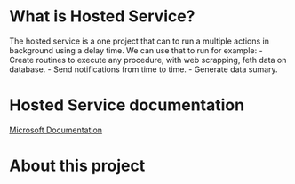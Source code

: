 # What is Hosted Service?

  The hosted service is a one project that can to run a multiple actions in background using a delay time. We can use that to run for example: 
    - Create routines to execute any procedure, with web scrapping, feth data on database.
    - Send notifications from time to time.
    - Generate data sumary.

# Hosted Service documentation

  [Microsoft Documentation](https://learn.microsoft.com/en-us/aspnet/core/fundamentals/host/hosted-services)
  
# About this project
